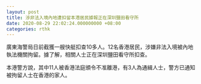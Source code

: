 ```yaml
---
layout: post
title: 涉非法入境內地遭扣留本港居民據報正在深圳鹽田看守所
date: 2020-08-29 22:02:24.000000000 +08:00
categories: rthk
---
```


廣東海警局日前截獲一艘快艇扣查10多人。12名香港居民，涉嫌非法入境被內地執法機關拘留。據了解，相關人士正在深圳鹽田看守所扣查。

本港警方說，其中11人被香港法庭頒令不准離港，有3人為通緝人士，警方已通知被拘留人士在香港的家人。
